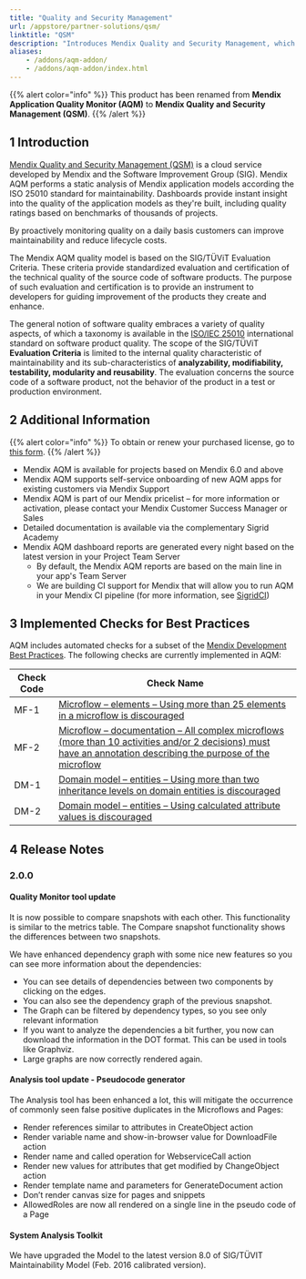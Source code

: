 ```yaml
---
title: "Quality and Security Management"
url: /appstore/partner-solutions/qsm/
linktitle: "QSM"
description: "Introduces Mendix Quality and Security Management, which is a cloud service developed by Mendix and the Software Improvement Group (SIG), and the implemented checks for best practices."
aliases:
    - /addons/aqm-addon/
    - /addons/aqm-addon/index.html
---
```


{{% alert color="info" %}}
This product has been renamed from **Mendix Application Quality Monitor (AQM)** to **Mendix Quality and Security Management (QSM)**.
{{% /alert %}}

## 1 Introduction

[Mendix Quality and Security Management (QSM)](https://www.softwareimprovementgroup.com/solutions/sigrid-for-mendix-quality-and-security-management/) is a cloud service developed by Mendix and the Software Improvement Group (SIG). Mendix AQM performs a static analysis of Mendix application models according the ISO 25010 standard for maintainability. Dashboards provide instant insight into the quality of the application models as they're built, including quality ratings based on benchmarks of thousands of projects.

By proactively monitoring quality on a daily basis customers can improve maintainability and reduce lifecycle costs.

The Mendix AQM quality model is based on the SIG/TÜViT Evaluation Criteria. These criteria provide standardized evaluation and certification of the technical quality of the source code of software products. The purpose of such evaluation and certification is to provide an instrument to developers for guiding improvement of the products they create and enhance.

The general notion of software quality embraces a variety of quality aspects, of which a taxonomy is available in the [ISO/IEC 25010](http://iso25000.com/index.php/en/iso-25000-standards/iso-25010) international standard on software product quality. The scope of the SIG/TÜViT **Evaluation Criteria** is limited to the internal quality characteristic of maintainability and its sub-characteristics of **analyzability, modifiability, testability, modularity and reusability**. The evaluation concerns the source code of a software product, not the behavior of the product in a test or production environment.

## 2 Additional Information

{{% alert color="info" %}}
To obtain or renew your purchased license, go to [this form](https://addon.mendix.com/index.html).
{{% /alert %}}

* Mendix AQM is available for projects based on Mendix 6.0 and above
* Mendix AQM supports self-service onboarding of new AQM apps for existing customers via Mendix Support
* Mendix AQM is part of our Mendix pricelist – for more information or activation, please contact your Mendix Customer Success Manager or Sales
* Detailed documentation is available via the complementary Sigrid Academy
* Mendix AQM dashboard reports are generated every night based on the latest version in your Project Team Server
    * By default, the Mendix AQM reports are based on the main line in your app's Team Server
    * We are building CI support for Mendix that will allow you to run AQM in your Mendix CI pipeline (for more information, see [SigridCI](https://github.com/Software-Improvement-Group/sigridci))

## 3 Implemented Checks for Best Practices

AQM includes automated checks for a subset of the [Mendix Development Best Practices](/refguide/dev-best-practices/). The following checks are currently implemented in AQM:

|Check Code|Check Name|
|----------|----------|
|MF-1|[Microflow – elements – Using more than 25 elements in a microflow is discouraged](/refguide/dev-best-practices/#size)|
|MF-2|[Microflow – documentation – All complex microflows (more than 10 activities and/or 2 decisions) must have an annotation describing the purpose of the microflow](/refguide/dev-best-practices/#documentation-and-annotations)|
|DM-1|[Domain model – entities – Using more than two inheritance levels on domain entities is discouraged](/refguide/dev-best-practices/#inheritance)|
|DM-2|[Domain model – entities – Using calculated attribute values is discouraged](/refguide/dev-best-practices/#attributes)|

## 4 Release Notes

### 2.0.0

#### Quality Monitor tool update

It is now possible to compare snapshots with each other. This functionality is similar to the metrics table.
The Compare snapshot functionality shows the differences between two snapshots.

We have enhanced dependency graph with some nice new features so you can see more information about the dependencies:

* You can see details of dependencies between two components by clicking on the edges.
* You can also see the dependency graph of the previous snapshot.
* The Graph can be filtered by dependency types, so you see only relevant information
* If you want to analyze the dependencies a bit further, you now can download the information in the DOT format. This can be used in tools like Graphviz.
* Large graphs are now correctly rendered again.

#### Analysis tool update - Pseudocode generator

The Analysis tool has been enhanced a lot, this will mitigate the occurrence of commonly seen false positive duplicates in the Microflows and Pages:

* Render references similar to attributes in CreateObject action
* Render variable name and show-in-browser value for DownloadFile action
* Render name and called operation for WebserviceCall action
* Render new values for attributes that get modified by ChangeObject action
* Render template name and parameters for GenerateDocument action
* Don’t render canvas size for pages and snippets
* AllowedRoles are now all rendered on a single line in the pseudo code of a Page

#### System Analysis Toolkit

We have upgraded the Model to the latest version 8.0 of SIG/TÜVIT Maintainability Model (Feb. 2016 calibrated version).
